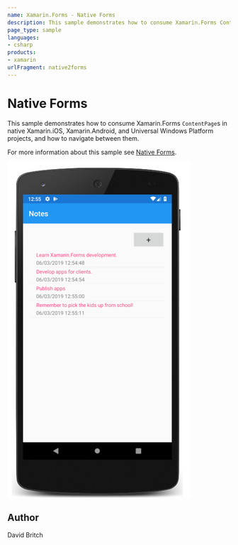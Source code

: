 ```yaml
---
name: Xamarin.Forms - Native Forms
description: This sample demonstrates how to consume Xamarin.Forms ContentPages in native Xamarin.iOS, Xamarin.Android, and Universal Windows Platform projects,...
page_type: sample
languages:
- csharp
products:
- xamarin
urlFragment: native2forms
---
```

# Native Forms

This sample demonstrates how to consume Xamarin.Forms `ContentPage`s in native Xamarin.iOS, Xamarin.Android, and Universal Windows Platform projects, and how to navigate between them.

For more information about this sample see [Native Forms](https://developer.xamarin.com/guides/xamarin-forms/platform-features/native-forms/).

![Native Forms application screenshot](Screenshots/01Android.png "Native Forms application screenshot")

## Author

David Britch
